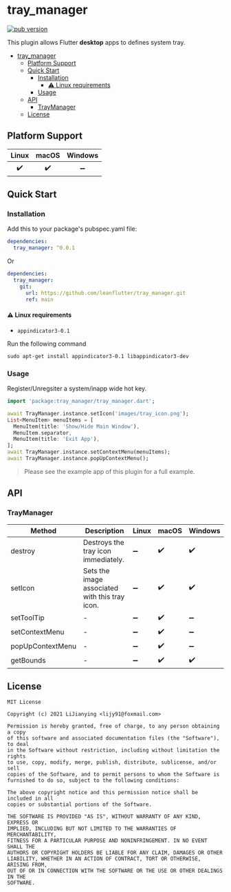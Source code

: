 # tray_manager

[![pub version][pub-image]][pub-url]

[pub-image]: https://img.shields.io/pub/v/tray_manager.svg
[pub-url]: https://pub.dev/packages/tray_manager

This plugin allows Flutter **desktop** apps to defines system tray.

<!-- START doctoc generated TOC please keep comment here to allow auto update -->
<!-- DON'T EDIT THIS SECTION, INSTEAD RE-RUN doctoc TO UPDATE -->

- [tray_manager](#tray_manager)
  - [Platform Support](#platform-support)
  - [Quick Start](#quick-start)
    - [Installation](#installation)
      - [⚠️ Linux requirements](#️-linux-requirements)
    - [Usage](#usage)
  - [API](#api)
    - [TrayManager](#traymanager)
  - [License](#license)

<!-- END doctoc generated TOC please keep comment here to allow auto update -->

## Platform Support

| Linux | macOS | Windows |
| :---: | :---: | :-----: |
|   ✔️   |   ✔️   |    ➖    |

## Quick Start

### Installation

Add this to your package's pubspec.yaml file:

```yaml
dependencies:
  tray_manager: ^0.0.1
```

Or

```yaml
dependencies:
  tray_manager:
    git:
      url: https://github.com/leanflutter/tray_manager.git
      ref: main
```


#### ⚠️ Linux requirements

- `appindicator3-0.1`

Run the following command

```
sudo apt-get install appindicator3-0.1 libappindicator3-dev
```


### Usage

Register/Unregsiter a system/inapp wide hot key.

```dart
import 'package:tray_manager/tray_manager.dart';

await TrayManager.instance.setIcon('images/tray_icon.png');
List<MenuItem> menuItems = [
  MenuItem(title: 'Show/Hide Main Window'),
  MenuItem.separator,
  MenuItem(title: 'Exit App'),
];
await TrayManager.instance.setContextMenu(menuItems);
await TrayManager.instance.popUpContextMenu();
```

> Please see the example app of this plugin for a full example.

## API

### TrayManager

| Method           | Description                                    | Linux | macOS | Windows |
| ---------------- | ---------------------------------------------- | ----- | ----- | ------- |
| destroy          | Destroys the tray icon immediately.            | ➖     | ✔️     | ✔️       |
| setIcon          | Sets the image associated with this tray icon. | ➖     | ✔️     | ✔️       |
| setToolTip       | -                                              | ➖     | ✔️     | ➖       |
| setContextMenu   | -                                              | ➖     | ✔️     | ➖       |
| popUpContextMenu | -                                              | ➖     | ✔️     | ➖       |
| getBounds        | -                                              | ➖     | ✔️     | ✔️       |

## License

```text
MIT License

Copyright (c) 2021 LiJianying <lijy91@foxmail.com>

Permission is hereby granted, free of charge, to any person obtaining a copy
of this software and associated documentation files (the "Software"), to deal
in the Software without restriction, including without limitation the rights
to use, copy, modify, merge, publish, distribute, sublicense, and/or sell
copies of the Software, and to permit persons to whom the Software is
furnished to do so, subject to the following conditions:

The above copyright notice and this permission notice shall be included in all
copies or substantial portions of the Software.

THE SOFTWARE IS PROVIDED "AS IS", WITHOUT WARRANTY OF ANY KIND, EXPRESS OR
IMPLIED, INCLUDING BUT NOT LIMITED TO THE WARRANTIES OF MERCHANTABILITY,
FITNESS FOR A PARTICULAR PURPOSE AND NONINFRINGEMENT. IN NO EVENT SHALL THE
AUTHORS OR COPYRIGHT HOLDERS BE LIABLE FOR ANY CLAIM, DAMAGES OR OTHER
LIABILITY, WHETHER IN AN ACTION OF CONTRACT, TORT OR OTHERWISE, ARISING FROM,
OUT OF OR IN CONNECTION WITH THE SOFTWARE OR THE USE OR OTHER DEALINGS IN THE
SOFTWARE.
```
